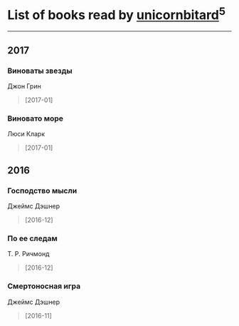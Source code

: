 # List of books read by [unicornbitard](http://vk.com/id229973856)<sup>5</sup>
---

## 2017

### Виноваты звезды
Джон Грин
> [2017-01] 


### Виновато море
Люси Кларк
> [2017-01] 



## 2016

### Господство мысли
Джеймс Дэшнер
> [2016-12] 


### По ее следам
Т. Р. Ричмонд
> [2016-12] 


### Смертоносная игра
Джеймс Дэшнер
> [2016-11] 



